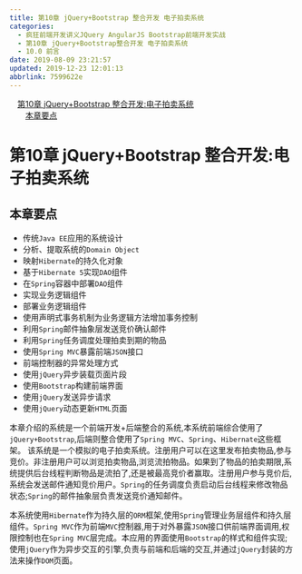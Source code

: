 ```yaml
---
title: 第10章 jQuery+Bootstrap 整合开发 电子拍卖系统
categories: 
  - 疯狂前端开发讲义JQuery AngularJS Bootstrap前端开发实战
  - 第10章 jQuery+Bootstrap整合开发 电子拍卖系统
  - 10.0 前言
date: 2019-08-09 23:21:57
updated: 2019-12-23 12:01:13
abbrlink: 7599622e
---
```

<div id='my_toc'><a href="/JavaReadingNotes/7599622e/#第10章-jQuery-Bootstrap-整合开发-电子拍卖系统" class="header_1">第10章 jQuery+Bootstrap 整合开发:电子拍卖系统</a>&nbsp;<br><a href="/JavaReadingNotes/7599622e/#本章要点" class="header_2">本章要点</a>&nbsp;<br></div>
<style>.header_1{margin-left: 1em;}.header_2{margin-left: 2em;}.header_3{margin-left: 3em;}.header_4{margin-left: 4em;}.header_5{margin-left: 5em;}.header_6{margin-left: 6em;}</style>
<!--more-->
<script>if (navigator.platform.search('arm')==-1){document.getElementById('my_toc').style.display = 'none';}var e,p = document.getElementsByTagName('p');while (p.length>0) {e = p[0];e.parentElement.removeChild(e);}</script>

<!--end-->
# 第10章 jQuery+Bootstrap 整合开发:电子拍卖系统 #
## 本章要点 ##
- 传统`Java EE`应用的系统设计
- 分析、提取系统的`Domain Object`
- 映射`Hibernate`的持久化对象
- 基于`Hibernate 5`实现`DAO`组件
- 在`Spring`容器中部署`DAO`组件
- 实现业务逻辑组件
- 部署业务逻辑组件
- 使用声明式事务机制为业务逻辑方法增加事务控制
- 利用`Spring`邮件抽象层发送竞价确认邮件
- 利用`Spring`任务调度处理拍卖到期的物品
- 使用`Spring MVC`暴露前端`JSON`接口
- 前端控制器的异常处理方式
- 使用`jQuery`异步装载页面片段
- 使用`Bootstrap`构建前端界面
- 使用`jQuery`发送异步请求
- 使用`jQuery`动态更新`HTML`页面

本章介绍的系统是一个前端开发+后端整合的系统,本系统前端综合使用了`jQuery+Bootstrap`,后端则整合使用了`Spring MVC`、`Spring`、`Hibernate`这些框架。
该系统是一个模拟的电子拍卖系统。注册用户可以在这里发布拍卖物品,参与竞价。非注册用户可以浏览拍卖物品,浏览流拍物品。如果到了物品的拍卖期限,系统提供后台线程判断物品是流拍了,还是被最高竞价者赢取。注册用户参与竞价后,系统会发送邮件通知竞价用户。`Spring`的任务调度负责启动后台线程来修改物品状态;`Spring`的邮件抽象层负责发送竞价通知邮件。

本系统使用`Hibernate`作为持久层的`ORM`框架,使用`Spring`管理业务层组件和持久层组件。`Spring MVC`作为前端`MVC`控制器,用于对外暴露`JSON`接口供前端界面调用,权限控制也在`Spring MVC`层完成。本应用的界面使用`Bootstrap`的样式和组件实现;使用`jQuery`作为异步交互的引擎,负责与前端和后端的交互,并通过`jQuery`封装的方法来操作`DOM`页面。

